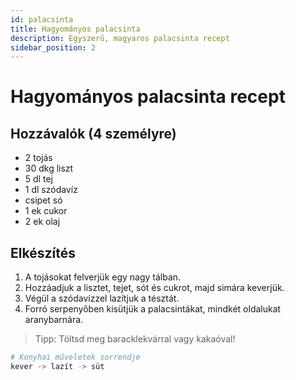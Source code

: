 ```yaml
---
id: palacsinta
title: Hagyományos palacsinta
description: Egyszerű, magyaros palacsinta recept
sidebar_position: 2
---
```


# Hagyományos palacsinta recept

## Hozzávalók (4 személyre)

- 2 tojás
- 30 dkg liszt
- 5 dl tej
- 1 dl szódavíz
- csipet só
- 1 ek cukor
- 2 ek olaj

## Elkészítés

1. A tojásokat felverjük egy nagy tálban.
2. Hozzáadjuk a lisztet, tejet, sót és cukrot, majd simára keverjük.
3. Végül a szódavízzel lazítjuk a tésztát.
4. Forró serpenyőben kisütjük a palacsintákat, mindkét oldalukat aranybarnára.

> Tipp: Töltsd meg baracklekvárral vagy kakaóval!

```bash
# Konyhai műveletek sorrendje
kever -> lazít -> süt